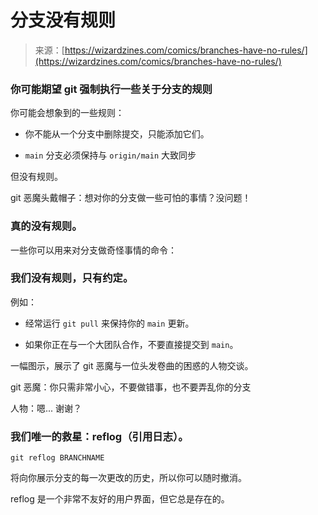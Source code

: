 <!--yml

类别：未分类

日期：2024-05-27 14:26:12

-->

# 分支没有规则

> 来源：[https://wizardzines.com/comics/branches-have-no-rules/](https://wizardzines.com/comics/branches-have-no-rules/)

### 你可能期望 git 强制执行一些关于分支的规则

你可能会想象到的一些规则：

+   你不能从一个分支中删除提交，只能添加它们。

+   `main` 分支必须保持与 `origin/main` 大致同步

但没有规则。

git 恶魔头戴帽子：想对你的分支做一些可怕的事情？没问题！

### 真的没有规则。

一些你可以用来对分支做奇怪事情的命令：

### 我们没有规则，只有约定。

例如：

+   经常运行 `git pull` 来保持你的 `main` 更新。

+   如果你正在与一个大团队合作，不要直接提交到 `main`。

一幅图示，展示了 git 恶魔与一位头发卷曲的困惑的人物交谈。

git 恶魔：你只需非常小心，不要做错事，也不要弄乱你的分支

人物：嗯... 谢谢？

### 我们唯一的救星：reflog（引用日志）。

`git reflog BRANCHNAME`

将向你展示分支的每一次更改的历史，所以你可以随时撤消。

reflog 是一个非常不友好的用户界面，但它总是存在的。
